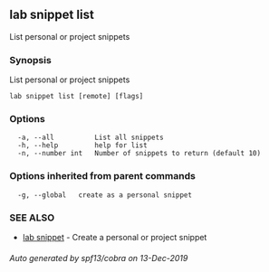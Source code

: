 ## lab snippet list

List personal or project snippets

### Synopsis

List personal or project snippets

```
lab snippet list [remote] [flags]
```

### Options

```
  -a, --all          List all snippets
  -h, --help         help for list
  -n, --number int   Number of snippets to return (default 10)
```

### Options inherited from parent commands

```
  -g, --global   create as a personal snippet
```

### SEE ALSO

* [lab snippet](lab_snippet.md)	 - Create a personal or project snippet

###### Auto generated by spf13/cobra on 13-Dec-2019
